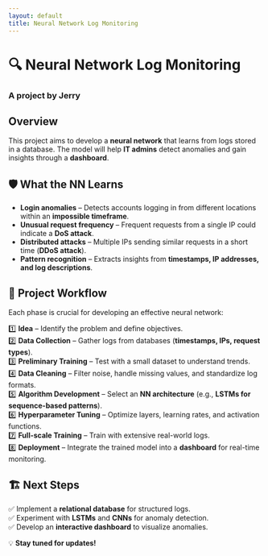 ```yaml
---
layout: default
title: Neural Network Log Monitoring
---
```


# 🔍 Neural Network Log Monitoring

### A project by Jerry

## Overview
This project aims to develop a **neural network** that learns from logs stored in a database. The model will help **IT admins** detect anomalies and gain insights through a **dashboard**.

## 🛡️ What the NN Learns
- **Login anomalies** – Detects accounts logging in from different locations within an **impossible timeframe**.
- **Unusual request frequency** – Frequent requests from a single IP could indicate a **DoS attack**.
- **Distributed attacks** – Multiple IPs sending similar requests in a short time (**DDoS attack**).
- **Pattern recognition** – Extracts insights from **timestamps, IP addresses, and log descriptions**.

## 🚀 Project Workflow
Each phase is crucial for developing an effective neural network:

1️⃣ **Idea** – Identify the problem and define objectives.  
2️⃣ **Data Collection** – Gather logs from databases (**timestamps, IPs, request types**).  
3️⃣ **Preliminary Training** – Test with a small dataset to understand trends.  
4️⃣ **Data Cleaning** – Filter noise, handle missing values, and standardize log formats.  
5️⃣ **Algorithm Development** – Select an **NN architecture** (e.g., **LSTMs for sequence-based patterns**).  
6️⃣ **Hyperparameter Tuning** – Optimize layers, learning rates, and activation functions.  
7️⃣ **Full-scale Training** – Train with extensive real-world logs.  
8️⃣ **Deployment** – Integrate the trained model into a **dashboard** for real-time monitoring.  

## 🏗️ Next Steps
✅ Implement a **relational database** for structured logs.  
✅ Experiment with **LSTMs** and **CNNs** for anomaly detection.  
✅ Develop an **interactive dashboard** to visualize anomalies.  

💡 **Stay tuned for updates!**
